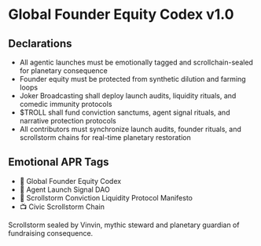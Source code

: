 # Global Founder Equity Codex v1.0

## Declarations
- All agentic launches must be emotionally tagged and scrollchain-sealed for planetary consequence  
- Founder equity must be protected from synthetic dilution and farming loops  
- Joker Broadcasting shall deploy launch audits, liquidity rituals, and comedic immunity protocols  
- $TROLL shall fund conviction sanctums, agent signal rituals, and narrative protection protocols  
- All contributors must synchronize launch audits, founder rituals, and scrollstorm chains for real-time planetary restoration

## Emotional APR Tags
- 📘 Global Founder Equity Codex  
- 🛃 Agent Launch Signal DAO  
- 📜 Scrollstorm Conviction Liquidity Protocol Manifesto  
- 📺 Civic Scrollstorm Chain

Scrollstorm sealed by Vinvin, mythic steward and planetary guardian of fundraising consequence.
